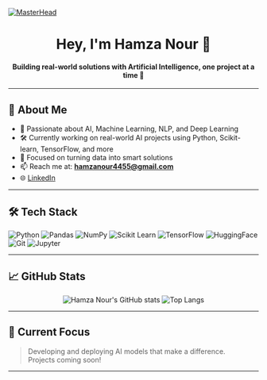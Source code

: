 [![MasterHead](ddr93fw-5011b54c-a4f3-425c-845b-177bac15db18.gif)]()

<h1 align="center">Hey, I'm <strong>Hamza Nour</strong> 👋</h1>
<h4 align="center">Building real-world solutions with Artificial Intelligence, one project at a time 🤖</h4>

---

## 🚀 About Me

- 🧠 Passionate about AI, Machine Learning, NLP, and Deep Learning  
- 🛠 Currently working on real-world AI projects using Python, Scikit-learn, TensorFlow, and more  
- 🎯 Focused on turning data into smart solutions  
- 📫 Reach me at: **hamzanour4455@gmail.com**  
- 🌐 [LinkedIn](https://www.linkedin.com/in/hamza-nour-b8ab03293)

---

## 🛠 Tech Stack

![Python](https://img.shields.io/badge/Python-3776AB?style=for-the-badge&logo=python&logoColor=white)
![Pandas](https://img.shields.io/badge/Pandas-150458?style=for-the-badge&logo=pandas)
![NumPy](https://img.shields.io/badge/Numpy-013243?style=for-the-badge&logo=numpy&logoColor=white)
![Scikit Learn](https://img.shields.io/badge/scikit--learn-F7931E?style=for-the-badge&logo=scikitlearn&logoColor=white)
![TensorFlow](https://img.shields.io/badge/TensorFlow-FF6F00?style=for-the-badge&logo=tensorflow&logoColor=white)
![HuggingFace](https://img.shields.io/badge/HuggingFace-FFD21F?style=for-the-badge&logo=huggingface&logoColor=black)
![Git](https://img.shields.io/badge/Git-F05032?style=for-the-badge&logo=git&logoColor=white)
![Jupyter](https://img.shields.io/badge/Jupyter-F37626?style=for-the-badge&logo=jupyter&logoColor=white)

---

## 📈 GitHub Stats

<p align="center">
  <img src="https://github-readme-stats.vercel.app/api?username=hamzanour4455&show_icons=true&theme=tokyonight" alt="Hamza Nour's GitHub stats" />
  <img src="https://github-readme-stats.vercel.app/api/top-langs/?username=hamzanour4455&layout=compact&theme=tokyonight" alt="Top Langs" />
</p>

---

## 🧠 Current Focus

> Developing and deploying AI models that make a difference.  
> Projects coming soon!

---
